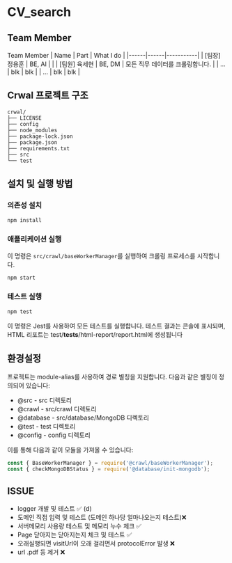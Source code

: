 
# CV_search

## Team Member

Team Member
| Name | Part | What I do |
|------|------|-----------|
| [팀장] 정용훈 | BE, AI | |
| [팀원] 육세현 | BE, DM | 모든 직무 데이터를 크롤링합니다. |
| ... | blk | blk |
| ... | blk | blk |


## Crwal 프로젝트 구조
```
crwal/
├── LICENSE
├── config
├── node_modules
├── package-lock.json
├── package.json
├── requirements.txt
├── src
└── test

```



## 설치 및 실행 방법

### 의존성 설치

```bash
npm install

```


### 애플리케이션 실행
이 명령은 `src/crawl/baseWorkerManager`를 실행하여 크롤링 프로세스를 시작합니다.

```bash
npm start

```

### 테스트 실행

```bash
npm test

```
이 명령은 Jest를 사용하여 모든 테스트를 실행합니다. 테스트 결과는 콘솔에 표시되며, HTML 리포트는 test/__tests__/html-report/report.html에 생성됩니다


## 환경설정

프로젝트는 module-alias를 사용하여 경로 별칭을 지원합니다. 다음과 같은 별칭이 정의되어 있습니다:

- @src - src 디렉토리
- @crawl - src/crawl 디렉토리
- @database - src/database/MongoDB 디렉토리
- @test - test 디렉토리
- @config - config 디렉토리

이를 통해 다음과 같이 모듈을 가져올 수 있습니다:

```js
const { BaseWorkerManager } = require('@crawl/baseWorkerManager');
const { checkMongoDBStatus } = require('@database/init-mongodb');
```

## ISSUE

- logger 개발 및 테스트 ✅ (d)
- 도메인 직접 입력 및 테스트 (도메인 하나당 얼마나오는지 테스트)❌
- 서버메모리 사용량 테스트 및 메모리 누수 체크 ✅
- Page 닫아지는 닫아지는지 체크 및 테스트 ✅
- 오래실행되면 visitUrl이 오래 걸리면서 protocolError 발생 ❌
- url .pdf 등 제거 ❌

